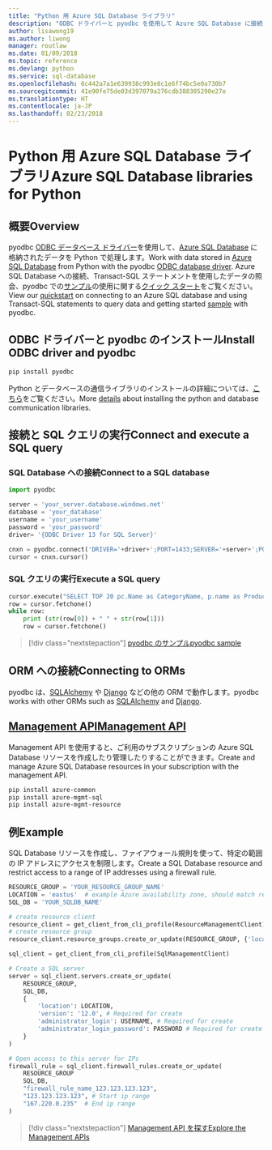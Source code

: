 ```yaml
---
title: "Python 用 Azure SQL Database ライブラリ"
description: "ODBC ドライバーと pyodbc を使用して Azure SQL Database に接続したり、Management API を使用して Azure SQL インスタンスを管理したりします。"
author: lisawong19
ms.author: liwong
manager: routlaw
ms.date: 01/09/2018
ms.topic: reference
ms.devlang: python
ms.service: sql-database
ms.openlocfilehash: 6c442a7a1e639938c993e8c1e6f74bc5e0a730b7
ms.sourcegitcommit: 41e90fe75de03d397079a276cdb388305290e27e
ms.translationtype: HT
ms.contentlocale: ja-JP
ms.lasthandoff: 02/23/2018
---
```

# <a name="azure-sql-database-libraries-for-python"></a><span data-ttu-id="afb6b-103">Python 用 Azure SQL Database ライブラリ</span><span class="sxs-lookup"><span data-stu-id="afb6b-103">Azure SQL Database libraries for Python</span></span>

## <a name="overview"></a><span data-ttu-id="afb6b-104">概要</span><span class="sxs-lookup"><span data-stu-id="afb6b-104">Overview</span></span>

<span data-ttu-id="afb6b-105">pyodbc [ODBC データベース ドライバー](https://github.com/mkleehammer/pyodbc/wiki/Drivers-and-Driver-Managers)を使用して、[Azure SQL Database](/azure/sql-database/sql-database-technical-overview) に格納されたデータを Python で処理します。</span><span class="sxs-lookup"><span data-stu-id="afb6b-105">Work with data stored in [Azure SQL Database](/azure/sql-database/sql-database-technical-overview) from Python with the pyodbc [ODBC database driver](https://github.com/mkleehammer/pyodbc/wiki/Drivers-and-Driver-Managers).</span></span> <span data-ttu-id="afb6b-106">Azure SQL Database への接続、Transact-SQL ステートメントを使用したデータの照会、pyodbc での[サンプル](https://github.com/mkleehammer/pyodbc/wiki/Getting-started)の使用に関する[クイック スタート](https://docs.microsoft.com/azure/sql-database/sql-database-connect-query-python)をご覧ください。</span><span class="sxs-lookup"><span data-stu-id="afb6b-106">View our [quickstart](https://docs.microsoft.com/azure/sql-database/sql-database-connect-query-python) on connecting to an Azure SQL database and using Transact-SQL statements to query data and getting started [sample](https://github.com/mkleehammer/pyodbc/wiki/Getting-started) with pyodbc.</span></span>

## <a name="install-odbc-driver-and-pyodbc"></a><span data-ttu-id="afb6b-107">ODBC ドライバーと pyodbc のインストール</span><span class="sxs-lookup"><span data-stu-id="afb6b-107">Install ODBC driver and pyodbc</span></span>

```bash
pip install pyodbc
```
<span data-ttu-id="afb6b-108">Python とデータベースの通信ライブラリのインストールの詳細については、[こちら](https://docs.microsoft.com/azure/sql-database/sql-database-connect-query-python#install-the-python-and-database-communication-libraries)をご覧ください。</span><span class="sxs-lookup"><span data-stu-id="afb6b-108">More [details](https://docs.microsoft.com/azure/sql-database/sql-database-connect-query-python#install-the-python-and-database-communication-libraries) about installing the python and database communication libraries.</span></span>

## <a name="connect-and-execute-a-sql-query"></a><span data-ttu-id="afb6b-109">接続と SQL クエリの実行</span><span class="sxs-lookup"><span data-stu-id="afb6b-109">Connect and execute a SQL query</span></span>

### <a name="connect-to-a-sql-database"></a><span data-ttu-id="afb6b-110">SQL Database への接続</span><span class="sxs-lookup"><span data-stu-id="afb6b-110">Connect to a SQL database</span></span>

```python
import pyodbc

server = 'your_server.database.windows.net'
database = 'your_database'
username = 'your_username'
password = 'your_password'
driver= '{ODBC Driver 13 for SQL Server}'

cnxn = pyodbc.connect('DRIVER='+driver+';PORT=1433;SERVER='+server+';PORT=1443;DATABASE='+database+';UID='+username+';PWD='+ password)
cursor = cnxn.cursor()
```

### <a name="execute-a-sql-query"></a><span data-ttu-id="afb6b-111">SQL クエリの実行</span><span class="sxs-lookup"><span data-stu-id="afb6b-111">Execute a SQL query</span></span>

```python
cursor.execute("SELECT TOP 20 pc.Name as CategoryName, p.name as ProductName FROM [SalesLT].[ProductCategory] pc JOIN [SalesLT].[Product] p ON pc.productcategoryid = p.productcategoryid")
row = cursor.fetchone()
while row:
    print (str(row[0]) + " " + str(row[1]))
    row = cursor.fetchone()
```

> [!div class="nextstepaction"]
> [<span data-ttu-id="afb6b-112">pyodbc のサンプル</span><span class="sxs-lookup"><span data-stu-id="afb6b-112">pyodbc sample</span></span>](https://github.com/mkleehammer/pyodbc/wiki/Getting-started)

## <a name="connecting-to-orms"></a><span data-ttu-id="afb6b-113">ORM への接続</span><span class="sxs-lookup"><span data-stu-id="afb6b-113">Connecting to ORMs</span></span>

<span data-ttu-id="afb6b-114">pyodbc は、[SQLAlchemy](http://docs.sqlalchemy.org/en/latest/dialects/mssql.html?highlight=pyodbc#module-sqlalchemy.dialects.mssql.pyodbc) や [Django](https://github.com/lionheart/django-pyodbc/) などの他の ORM で動作します。</span><span class="sxs-lookup"><span data-stu-id="afb6b-114">pyodbc works with other ORMs such as [SQLAlchemy](http://docs.sqlalchemy.org/en/latest/dialects/mssql.html?highlight=pyodbc#module-sqlalchemy.dialects.mssql.pyodbc) and [Django](https://github.com/lionheart/django-pyodbc/).</span></span> 

## <a name="management-apipythonapioverviewazuresqlmanagement"></a>[<span data-ttu-id="afb6b-115">Management API</span><span class="sxs-lookup"><span data-stu-id="afb6b-115">Management API</span></span>](/python/api/overview/azure/sql/management)

<span data-ttu-id="afb6b-116">Management API を使用すると、ご利用のサブスクリプションの Azure SQL Database リソースを作成したり管理したりすることができます。</span><span class="sxs-lookup"><span data-stu-id="afb6b-116">Create and manage Azure SQL Database resources in your subscription with the management API.</span></span> 

```bash
pip install azure-common
pip install azure-mgmt-sql
pip install azure-mgmt-resource
```

## <a name="example"></a><span data-ttu-id="afb6b-117">例</span><span class="sxs-lookup"><span data-stu-id="afb6b-117">Example</span></span>

<span data-ttu-id="afb6b-118">SQL Database リソースを作成し、ファイアウォール規則を使って、特定の範囲の IP アドレスにアクセスを制限します。</span><span class="sxs-lookup"><span data-stu-id="afb6b-118">Create a SQL Database resource and restrict access to a range of IP addresses using a firewall rule.</span></span>

```python
RESOURCE_GROUP = 'YOUR_RESOURCE_GROUP_NAME'
LOCATION = 'eastus'  # example Azure availability zone, should match resource group
SQL_DB = 'YOUR_SQLDB_NAME'

# create resource client
resource_client = get_client_from_cli_profile(ResourceManagementClient)
# create resource group
resource_client.resource_groups.create_or_update(RESOURCE_GROUP, {'location': LOCATION})

sql_client = get_client_from_cli_profile(SqlManagementClient)

# Create a SQL server
server = sql_client.servers.create_or_update(
    RESOURCE_GROUP,
    SQL_DB,
    {
        'location': LOCATION,
        'version': '12.0', # Required for create
        'administrator_login': USERNAME, # Required for create
        'administrator_login_password': PASSWORD # Required for create
    }
)

# Open access to this server for IPs
firewall_rule = sql_client.firewall_rules.create_or_update(
    RESOURCE_GROUP
    SQL_DB,
    "firewall_rule_name_123.123.123.123",
    "123.123.123.123", # Start ip range
    "167.220.0.235"  # End ip range
)
```
> [!div class="nextstepaction"]
> [<span data-ttu-id="afb6b-119">Management API を探す</span><span class="sxs-lookup"><span data-stu-id="afb6b-119">Explore the Management APIs</span></span>](/python/api/overview/azure/sql/management)

